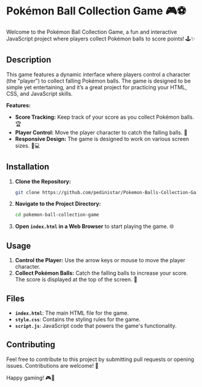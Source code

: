 # Pokémon Ball Collection Game 🎮⚽

Welcome to the Pokémon Ball Collection Game, a fun and interactive JavaScript project where players collect Pokémon balls to score points! 🕹️✨

## Description

This game features a dynamic interface where players control a character (the "player") to collect falling Pokémon balls. The game is designed to be simple yet entertaining, and it’s a great project for practicing your HTML, CSS, and JavaScript skills.

**Features:**
- **Score Tracking:** Keep track of your score as you collect Pokémon balls. 🏆
- **Player Control:** Move the player character to catch the falling balls. 🎯
- **Responsive Design:** The game is designed to work on various screen sizes. 📱💻

## Installation

1. **Clone the Repository:**
   ```bash
   git clone https://github.com/pedinistar/Pokemon-Balls-Collection-Game---JavaScript-Project.git
   ```
2. **Navigate to the Project Directory:**
   ```bash
   cd pokemon-ball-collection-game
   ```
3. **Open `index.html` in a Web Browser** to start playing the game. 🌐

## Usage

1. **Control the Player:** Use the arrow keys or mouse to move the player character.
2. **Collect Pokémon Balls:** Catch the falling balls to increase your score. The score is displayed at the top of the screen. 🎉

## Files

- **`index.html`**: The main HTML file for the game.
- **`style.css`**: Contains the styling rules for the game.
- **`script.js`**: JavaScript code that powers the game's functionality.

## Contributing

Feel free to contribute to this project by submitting pull requests or opening issues. Contributions are welcome! 🤝

Happy gaming! 🎮🌟
